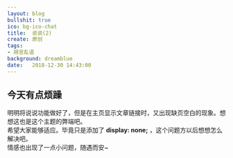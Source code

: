 ```yaml
---
layout: blog
bullshit: true
ico: bg-ico-chat
title:  说说(2)
create: 原创
tags:
- 胡言乱语
background: dreamblue
date:   2018-12-30 14:43:00
---
```


## 今天有点烦躁  
明明将说说功能做好了，但是在主页显示文章链接时，又出现缺页空白的现象。想想这也是这个主题的弊端吧。  
希望大家能够适应。毕竟只是添加了 **display: none;** ，这个问题方以后想想怎么解决吧。  
情感也出现了一点小问题，随遇而安~